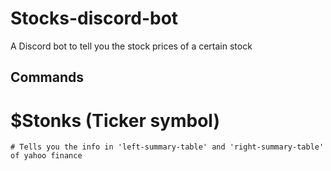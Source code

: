# Stocks-discord-bot
A Discord bot to tell you the stock prices of a certain stock 

## Commands
  # $Stonks (Ticker symbol)
    # Tells you the info in 'left-summary-table' and 'right-summary-table' of yahoo finance
